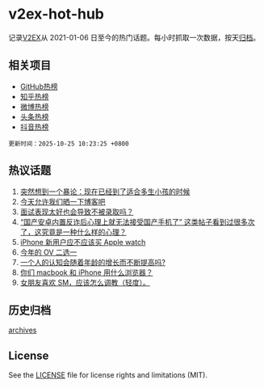 # v2ex-hot-hub

 记录[V2EX](https://www.v2ex.com/)从 2021-01-06 日至今的热门话题。每小时抓取一次数据，按天[归档](archives)。
 
 ## 相关项目

- [GitHub热榜](https://github.com/lonnyzhang423/github-hot-hub)
- [知乎热榜](https://github.com/lonnyzhang423/zhihu-hot-hub)
- [微博热榜](https://github.com/lonnyzhang423/weibo-hot-hub)
- [头条热榜](https://github.com/lonnyzhang423/toutiao-hot-hub)
- [抖音热榜](https://github.com/lonnyzhang423/douyin-hot-hub)


 `更新时间：2025-10-25 10:23:25 +0800`

## 热议话题

1. [突然想到一个暴论：现在已经到了适合多生小孩的时候](https://www.v2ex.com/t/1168062)
1. [今天允许我们晒一下博客吧](https://www.v2ex.com/t/1168103)
1. [面试表现太好也会导致不被录取吗？](https://www.v2ex.com/t/1168059)
1. [“国产安卓内置反诈后心理上就无法接受国产手机了” 这类帖子看到过很多次了，这究竟是一种什么样的心理？](https://www.v2ex.com/t/1168236)
1. [iPhone 新用户应不应该买 Apple watch](https://www.v2ex.com/t/1168164)
1. [今年的 OV 二选一](https://www.v2ex.com/t/1168113)
1. [一个人的认知会随着年龄的增长而不断提高吗?](https://www.v2ex.com/t/1168137)
1. [你们 macbook 和 iPhone 用什么浏览器？](https://www.v2ex.com/t/1168106)
1. [女朋友喜欢 SM，应该怎么调教（轻度）。](https://www.v2ex.com/t/1168079)

## 历史归档

[archives](archives)

## License

See the [LICENSE](LICENSE) file for license rights and limitations (MIT).
